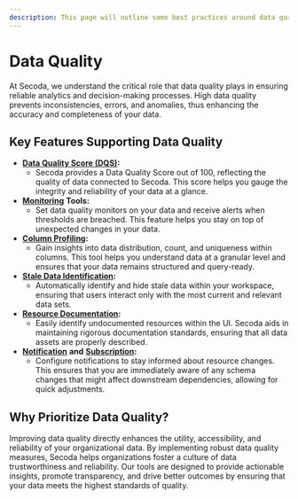 ```yaml
---
description: This page will outline some best practices around data quality
---
```


# Data Quality

At Secoda, we understand the critical role that data quality plays in ensuring reliable analytics and decision-making processes. High data quality prevents inconsistencies, errors, and anomalies, thus enhancing the accuracy and completeness of your data.

## Key Features Supporting Data Quality

* [**Data Quality Score (DQS)**](../features/data-quality-score.md)**:**&#x20;
  * Secoda provides a Data Quality Score out of 100, reflecting the quality of data connected to Secoda. This score helps you gauge the integrity and reliability of your data at a glance.
* [**Monitoring**](../features/monitoring.md) **Tools:**
  * Set data quality monitors on your data and receive alerts when thresholds are breached. This feature helps you stay on top of unexpected changes in your data.
* [**Column Profiling**](../features/column-profiling.md)**:**
  * Gain insights into data distribution, count, and uniqueness within columns. This tool helps you understand data at a granular level and ensures that your data remains structured and query-ready.
* [**Stale Data Identification**](../features/removing-stale-data.md)**:**
  * Automatically identify and hide stale data within your workspace, ensuring that users interact only with the most current and relevant data sets.
* [**Resource Documentation**](../features/filters.md#use-case-filtering-for-undocumented-resources)**:**
  * Easily identify undocumented resources within the UI. Secoda aids in maintaining rigorous documentation standards, ensuring that all data assets are properly described.
* [**Notification**](../features/notifications.md#h\_3a4bfd6458) **and** [**Subscription**](../features/notifications.md#subscribe-to-resource-changes)**:**
  * Configure notifications to stay informed about resource changes. This ensures that you are immediately aware of any schema changes that might affect downstream dependencies, allowing for quick adjustments.

## Why Prioritize Data Quality?

Improving data quality directly enhances the utility, accessibility, and reliability of your organizational data. By implementing robust data quality measures, Secoda helps organizations foster a culture of data trustworthiness and reliability. Our tools are designed to provide actionable insights, promote transparency, and drive better outcomes by ensuring that your data meets the highest standards of quality.
